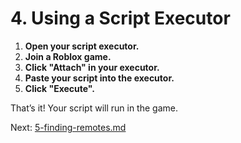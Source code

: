 # 4. Using a Script Executor

1. **Open your script executor.**
2. **Join a Roblox game.**
3. **Click "Attach" in your executor.**
4. **Paste your script into the executor.**
5. **Click "Execute".**

That’s it! Your script will run in the game.

Next: [5-finding-remotes.md](5-finding-remotes.md)

